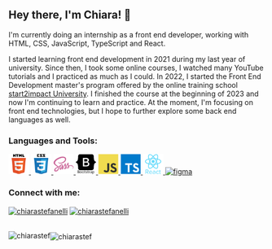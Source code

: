 <h2>Hey there, I'm Chiara! 🌸</h2>

<p>I'm currently doing an internship as a front end developer, working with HTML, CSS, JavaScript, TypeScript and React.</p>

<p>I started learning front end development in 2021 during my last year of university. Since then, I took some online courses, I watched many YouTube tutorials and I practiced as much as I could. In 2022, I started the Front End Development master's program offered by the online training school <a href="https://www.start2impact.it/">start2impact University</a>. I finished the course at the beginning of 2023 and now I'm continuing to learn and practice. At the moment, I'm focusing on front end technologies, but I hope to further explore some back end languages as well.</p>

<h3>Languages and Tools:</h3>
<div>
  <a href="https://www.w3.org/html/" target="_blank" rel="noreferrer"> 
    <img src="https://raw.githubusercontent.com/devicons/devicon/master/icons/html5/html5-original-wordmark.svg" alt="html5" width="40" height="40"/> 
  </a> 
  <a href="https://www.w3schools.com/css/" target="_blank" rel="noreferrer"> 
    <img src="https://raw.githubusercontent.com/devicons/devicon/master/icons/css3/css3-original-wordmark.svg" alt="css3" width="40" height="40"/> 
  </a> 
  <a href="https://sass-lang.com" target="_blank" rel="noreferrer"> 
    <img src="https://raw.githubusercontent.com/devicons/devicon/master/icons/sass/sass-original.svg" alt="sass" width="40" height="40"/> 
  </a> 
  <a href="https://getbootstrap.com" target="_blank" rel="noreferrer"> 
    <img src="https://raw.githubusercontent.com/devicons/devicon/master/icons/bootstrap/bootstrap-plain-wordmark.svg" alt="bootstrap" width="40" height="40"/> 
  </a> 
  <a href="https://developer.mozilla.org/en-US/docs/Web/JavaScript" target="_blank" rel="noreferrer"> 
    <img src="https://raw.githubusercontent.com/devicons/devicon/master/icons/javascript/javascript-original.svg" alt="javascript" width="40" height="40"/> 
  </a> 
  <a href="https://www.typescriptlang.org/" target="_blank" rel="noreferrer"> 
    <img src="https://raw.githubusercontent.com/devicons/devicon/master/icons/typescript/typescript-original.svg" alt="typescript" width="40" height="40"/> 
  </a>
  <a href="https://reactjs.org/" target="_blank" rel="noreferrer"> 
    <img src="https://raw.githubusercontent.com/devicons/devicon/master/icons/react/react-original-wordmark.svg" alt="react" width="40" height="40"/> 
  </a> 
  <a href="https://www.figma.com/" target="_blank" rel="noreferrer"> 
    <img src="https://www.vectorlogo.zone/logos/figma/figma-icon.svg" alt="figma" width="40" height="40"/> 
  </a> 
</div>

<h3 align="left">Connect with me:</h3>
<p align="left">
<a href="https://chiarastefanelli.netlify.app/" target="blank" title="Portfolio website"><img align="center" src="https://chiarastefanelli.netlify.app/assets/img/flower.ico" alt="chiarastefanelli" height="30" /></a>
<a href="https://linkedin.com/in/chiarastefanelli" target="blank" title="LinkedIn"><img align="center" src="https://raw.githubusercontent.com/rahuldkjain/github-profile-readme-generator/master/src/images/icons/Social/linked-in-alt.svg" alt="chiarastefanelli" height="30" width="40" /></a>
</p>

<br />

<img align="center" src="https://github-readme-streak-stats.herokuapp.com/?user=chiarastef&" alt="chiarastef" />

<img align="left" src="https://github-readme-stats.vercel.app/api/top-langs?username=chiarastef&show_icons=true&locale=en&layout=compact" alt="chiarastef" />
